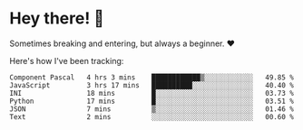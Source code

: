 # Hey there! 👋
Sometimes breaking and entering, but always a beginner. ❤️

Here's how I've been tracking:
<!--START_SECTION:waka-->

```text
Component Pascal   4 hrs 3 mins    ████████████▒░░░░░░░░░░░░   49.85 %
JavaScript         3 hrs 17 mins   ██████████░░░░░░░░░░░░░░░   40.40 %
INI                18 mins         █░░░░░░░░░░░░░░░░░░░░░░░░   03.73 %
Python             17 mins         █░░░░░░░░░░░░░░░░░░░░░░░░   03.51 %
JSON               7 mins          ▒░░░░░░░░░░░░░░░░░░░░░░░░   01.46 %
Text               2 mins          ░░░░░░░░░░░░░░░░░░░░░░░░░   00.60 %
```

<!--END_SECTION:waka-->
